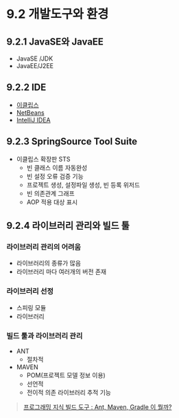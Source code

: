 # 9.2 개발도구와 환경
## 9.2.1 JavaSE와 JavaEE
* JavaSE /JDK
* JavaEE/J2EE

## 9.2.2 IDE
- [이클립스](https://www.eclipse.org/) 
- [NetBeans](https://netbeans.org/projects/www/)
- [IntelliJ IDEA](https://www.jetbrains.com/idea/)

## 9.2.3 SpringSource Tool Suite
* 이클립스 확장판 STS
	* 빈 클래스 이름 자동완성
	* 빈 설정 오류 검증 기능
	* 프로젝트 생성, 설정파일 생성, 빈 등록 위저드
	* 빈 의존관계 그래프
	* AOP 적용 대상 표시

## 9.2.4 라이브러리 관리와 빌드 툴
### 라이브러리 관리의 어려움
* 라이브러리의 종류가 많음
* 라이브러리 마다 여러개의 버전 존재
	
### 라이브러리 선정
* 스피링 모듈	
* 라이브러리
	
### 빌드 툴과 라이브러리 관리

* ANT
	* 절차적
* MAVEN
	- POM(프로젝트 모델 정보 이용)
	- 선언적
	- 전이적 의존 라이브러리 추적 기능

> [프로그래밍 지식 빌드 도구 : Ant, Maven, Gradle 이 뭘까?](https://jj-one-a-week.blogspot.com/2017/05/ant-maven-gradle.html)
